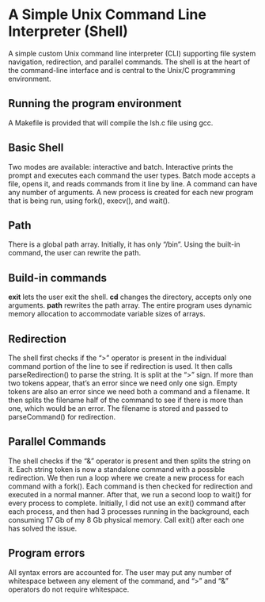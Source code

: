 # A Simple Unix Command Line Interpreter (Shell)
A simple custom Unix command line interpreter (CLI) supporting file system navigation, redirection, and parallel commands. The shell is at the heart of the command-line interface and is central to the Unix/C programming environment. 

## Running the program environment
A Makefile is provided that will compile the lsh.c file using gcc.

## Basic Shell
Two modes are available: interactive and batch. Interactive prints the prompt and executes each command the user types. Batch mode accepts a file, opens it, and reads commands from it line by line. A command can have any number of arguments. A new process is created for each new program that is being run, using fork(), execv(), and wait().

## Path
There is a global path array. Initially, it has only “/bin”. Using the built-in command, the user can rewrite the path.

## Build-in commands
**exit** lets the user exit the shell.
**cd** changes the directory, accepts only one arguments.
**path** rewrites the path array. The entire program uses dynamic memory allocation to
accommodate variable sizes of arrays.

## Redirection
The shell first checks if the “>” operator is present in the individual command portion of the line to see if redirection is used. It then calls parseRedirection() to parse the string. It is split at the “>” sign. If more than two tokens appear, that’s an error since we need only one sign. Empty tokens are also an error since we need both a command and a filename. It then splits the filename half of the command to see if there is more than one, which would be an error. The filename is stored and passed to parseCommand() for redirection.

## Parallel Commands
The shell checks if the “&” operator is present and then splits the string on it. Each string token is now a standalone command with a possible redirection. We then run a loop where we create a new process for each command with a fork(). Each command is then checked for redirection and executed in a normal manner. After that, we run a second loop to wait() for every process to complete. Initially, I did not use an exit() command after each process, and then had 3 processes running in the background, each consuming 17 Gb of my 8 Gb physical memory. Call exit() after each one has solved the issue.

## Program errors
All syntax errors are accounted for. The user may put any number of whitespace between any element of the command, and “>” and “&” operators do not require whitespace.


